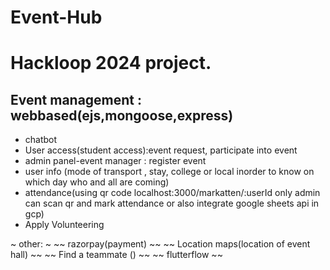 # Event-Hub
# Hackloop 2024 project.


## Event management : webbased(ejs,mongoose,express) 
* chatbot
* User access(student access):event request, participate into event
* admin panel-event manager : register event
* user info (mode of transport , stay, college or local inorder to know on which day who and all are coming)
* attendance(using qr code localhost:3000/markatten/:userId only admin can scan qr and mark attendance  or also integrate google sheets api in gcp)
* Apply Volunteering

~ other: ~
~~ razorpay(payment) ~~
~~ Location maps(location of event hall) ~~
~~ Find a teammate () ~~
~~ flutterflow ~~

